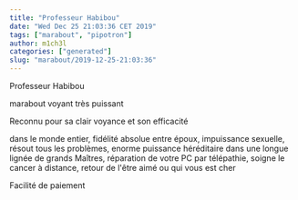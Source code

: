 ```yaml
---
title: "Professeur Habibou"
date: "Wed Dec 25 21:03:36 CET 2019"
tags: ["marabout", "pipotron"]
author: m1ch3l
categories: ["generated"]
slug: "marabout/2019-12-25-21:03:36"
---
```


Professeur Habibou

marabout voyant très puissant

Reconnu pour sa clair voyance et son efficacité

dans le monde entier, fidélité absolue entre époux, impuissance sexuelle, résout tous les problèmes, enorme puissance héréditaire dans une longue lignée de grands Maîtres, réparation de votre PC par télépathie, soigne le cancer à distance, retour de l'être aimé ou qui vous est cher

Facilité de paiement
